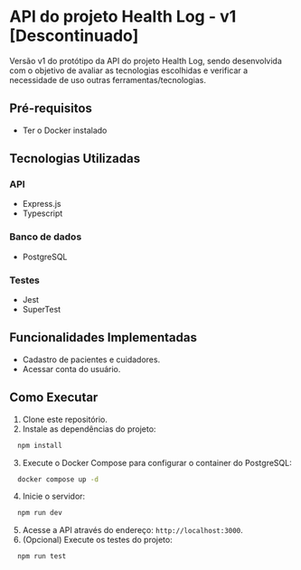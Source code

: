 # API do projeto Health Log - v1 [Descontinuado]

Versão v1 do protótipo da API do projeto Health Log, sendo desenvolvida com o
objetivo de avaliar as tecnologias escolhidas e verificar a necessidade de uso
outras ferramentas/tecnologias.

## Pré-requisitos

- Ter o Docker instalado

## Tecnologias Utilizadas

### API

- Express.js
- Typescript

### Banco de dados

- PostgreSQL

### Testes

- Jest
- SuperTest

## Funcionalidades Implementadas

- Cadastro de pacientes e cuidadores.
- Acessar conta do usuário.

## Como Executar

1. Clone este repositório.
2. Instale as dependências do projeto:

```bash
  npm install
```

3. Execute o Docker Compose para configurar o container do PostgreSQL:

```bash
  docker compose up -d
```

4. Inicie o servidor:

```bash
  npm run dev
```

5. Acesse a API através do endereço: `http://localhost:3000`.
6. (Opcional) Execute os testes do projeto:

```bash
  npm run test
```
